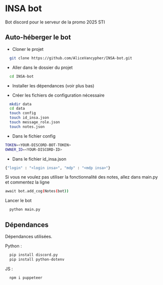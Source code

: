
# INSA bot

Bot discord pour le serveur de la promo 2025 STI



## Auto-héberger le bot

- Cloner le projet

```bash
  git clone https://github.com/AliceVancypher/INSA-bot.git
```

- Aller dans le dossier du projet
```bash
  cd INSA-bot
```

- Installer les dépendances (voir plus bas)

- Créer les fichiers de configuration nécessaire
```bash
  mkdir data
  cd data
  touch config
  touch id_insa.json
  touch message_role.json
  touch notes.json
```
- Dans le fichier config
```bash
TOKEN=<YOUR-DISCORD-BOT-TOKEN>
OWNER_ID=<YOUR-DISCORD-ID>
```
- Dans le fichier id_insa.json
```bash
{"login" : "<login insa>", "mdp" : "<mdp insa>"}
```
Si vous ne voulez pas utiliser la fonctionnalité des notes, allez dans main.py et commentez la ligne
```bash
await bot.add_cog(Notes(bot))
```

Lancer le bot

```bash
  python main.py
```


## Dépendances

Dépendances utilisées.

Python :

```bash
  pip install discord.py
  pip install python-dotenv
```
JS :
```bash
  npm i puppeteer
```

